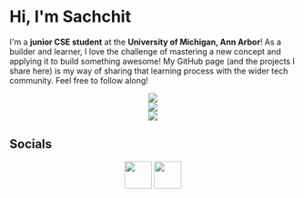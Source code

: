 # Hi, I'm Sachchit

I'm a **junior CSE student** at the **University of Michigan, Ann Arbor**! As a builder and learner, I love the challenge of mastering a new concept and applying it to build something awesome! My GitHub page (and the projects I share here) is my way of sharing that learning process with the wider tech community. Feel free to follow along!

<div align=center>
    <img src="https://skillicons.dev/icons?i=cpp,py,ts,bash"/> 
    </br>
    <img src="https://skillicons.dev/icons?i=vscode,linux,docker,vim,sqlite,postgres"/>
    </br>
    <img src="https://skillicons.dev/icons?i=flask,react,pytorch,tensorflow"/>
</div>

## Socials

<div align=center style="display: flexbox; text-decoration: none;">
    <a href="https://www.linkedin.com/in/sachchit-kunichetty/"><img height=48 src="https://raw.githubusercontent.com/danielcranney/readme-generator/main/public/icons/socials/linkedin.svg"></a>
    <a href="https://github.com/skunichetty"><img height=48 src="https://raw.githubusercontent.com/danielcranney/readme-generator/main/public/icons/socials/github.svg"></a>
</div>
